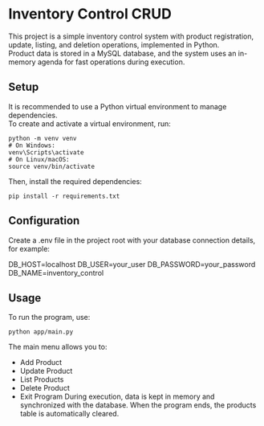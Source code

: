 # Inventory Control CRUD

This project is a simple inventory control system with product registration, update, listing, and deletion operations, implemented in Python.  
Product data is stored in a MySQL database, and the system uses an in-memory agenda for fast operations during execution.

## Setup

It is recommended to use a Python virtual environment to manage dependencies.  
To create and activate a virtual environment, run:

```
python -m venv venv
# On Windows:
venv\Scripts\activate
# On Linux/macOS:
source venv/bin/activate
```

Then, install the required dependencies:

```
pip install -r requirements.txt
```

## Configuration
Create a .env file in the project root with your database connection details, for example:

DB_HOST=localhost
DB_USER=your_user
DB_PASSWORD=your_password
DB_NAME=inventory_control

## Usage

To run the program, use:

```
python app/main.py
```

The main menu allows you to:

- Add Product
- Update Product
- List Products
- Delete Product
- Exit Program
During execution, data is kept in memory and synchronized with the database.
When the program ends, the products table is automatically cleared.

